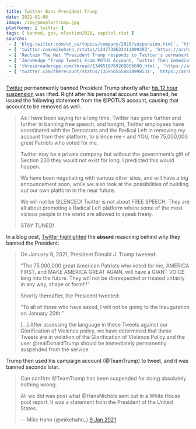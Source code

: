 ```yaml
---
title: Twitter Bans President Trump
date: 2021-01-08
image: /img/people/trump.jpg
platforms: [ twitter ]
tags: [ banned, gov, election2020, capitol-riot ]
sources:
 - [ 'blog.twitter.com/en_us/topics/company/2020/suspension.html', 'https://archive.is/e8WIO' ]
 - [ 'twitter.com/mikehahn_/status/1347738633411899393', 'https://archive.is/jjFY3' ]
 - [ 'Reclaim The Net "President Trump responds to Twitter’s permanent suspension of his account" by Tom Parker (8 Jan 2021)', 'https://reclaimthenet.org/president-trump-twitter-censorship-response/' ]
 - [ 'ZeroHedge "Trump Tweets From POTUS Account, Twitter Then Immediately Deletes It" by Tyler Durden (8 Jan 2021)', 'https://archive.is/4O79S' ]
 - [ 'threadreaderapp.com/thread/1349510769268850690.html', 'https://archive.is/irQLm' ]
 - [ 'twitter.com/therecount/status/1359505558814998531', 'https://archive.is/NAYTq' ]
---
```


[Twitter](/twitter/) permanmently banned President Trump shortly after [his 12
hour suspension](/events/twitter-facebook-suspend-trump/) was lifted. Right
after his personal account was banned, he issued the following statement from
the @POTUS account, causing that account to be removed as well.

> As I have been saying for a long time, Twitter has gone further and further
> in banning free speech, and tonight, Twitter employees have coordinated with
> the Democrats and the Radical Left in removing my account from their
> platform, to silence me – and YOU, the 75,000,000 great Patriots who voted
> for me.
>
> Twitter may be a private company but without the government’s gift of Section
> 230 they would not exist for long. I predicted this would happen.
>
> We have been negotiating with various other sites, and will have a big
> announcement soon, while we also look at the possibilities of building out
> our own platform in the near future.
>
> We will not be SILENCED! Twitter is not about FREE SPEECH. They are all about
> promoting a Radical Left platform where some of the most vicious people in
> the world are allowed to speak freely.
>
> STAY TUNED!

In a blog post, [Twitter
highlighted](https://archive.is/e8WIO#selection-665.0-689.194) the ~~absurd~~
reasoning behind why they banned the President:

> On January 8, 2021, President Donald J. Trump tweeted:
>
> “The 75,000,000 great American Patriots who voted for me, AMERICA FIRST, and
> MAKE AMERICA GREAT AGAIN, will have a GIANT VOICE long into the future. They
> will not be disrespected or treated unfairly in any way, shape or form!!!”
>
> Shortly thereafter, the President tweeted:
>
> “To all of those who have asked, I will not be going to the Inauguration on
> January 20th.”
>
> [...] After assessing the language in these Tweets against our Glorification of
> Violence policy, we have determined that these Tweets are in violation of the
> Glorification of Violence Policy and the user @realDonaldTrump should be
> immediately permanently suspended from the service. 

Trump then used his campaign account (@TeamTrump) to tweet, and it was banned
seconds later.

> Can confirm @TeamTrump has been suspended for doing absolutely nothing wrong.
>
> All we did was post what @HansNichols sent out in a White House pool report.
> It was a statement from the President of the United States.
>
> -- Mike Hahn (@mikehahn_) [9 Jan 2021](https://archive.is/jjFY3)
